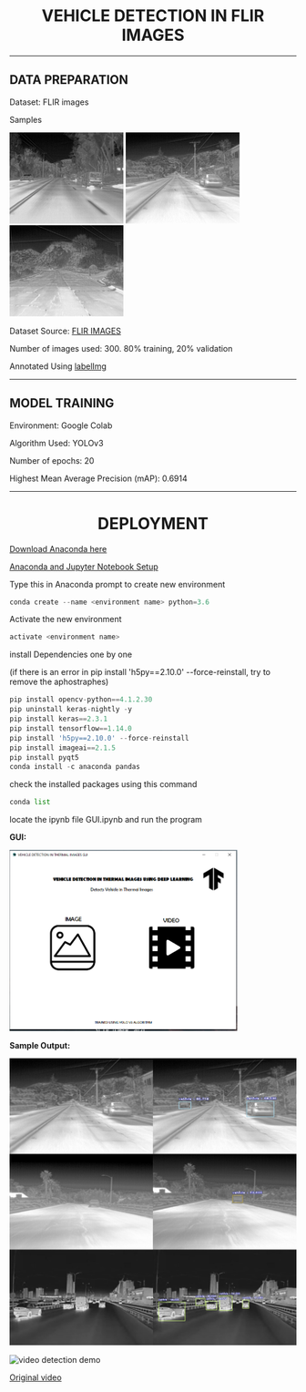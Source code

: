 <h1 align="center"><b>VEHICLE DETECTION IN FLIR IMAGES</b></h1>

---

## DATA PREPARATION

 Dataset: FLIR images

Samples

<img src="DEPLOYMENT/test/image(373).jpg" alt="drawing" width="200"/> <img src="DEPLOYMENT/test/image(379).jpg" alt="drawing" width="200"/> <img src="DEPLOYMENT/test/image-_383_.jpg" alt="drawing" width="200"/>




Dataset Source: [FLIR IMAGES](https://www.kaggle.com/deepnewbie/flir-thermal-images-dataset)

Number of images used: 300. 80% training, 20% validation

Annotated Using [labelImg](https://github.com/tzutalin/labelImg)

---

## MODEL TRAINING
Environment: Google Colab

Algorithm Used: YOLOv3

Number of epochs: 20

Highest Mean Average Precision (mAP): 0.6914

---

<h1 align="center"><b>DEPLOYMENT</b></h1>

[Download Anaconda here](https://www.anaconda.com/products/individual)

[Anaconda and Jupyter Notebook Setup](https://www.youtube.com/watch?v=syijLJ3oQzU)

Type this in Anaconda prompt to create new environment

```python 
conda create --name <environment name> python=3.6
```
Activate the new environment

```python 
activate <environment name>
```
install Dependencies one by one 

(if there is an error in pip install 'h5py==2.10.0' --force-reinstall, try to remove the aphostraphes)
```python 
pip install opencv-python==4.1.2.30
pip uninstall keras-nightly -y
pip install keras==2.3.1
pip install tensorflow==1.14.0
pip install 'h5py==2.10.0' --force-reinstall
pip install imageai==2.1.5
pip install pyqt5
conda install -c anaconda pandas
```
check the installed packages using this command

```python 
conda list
```
locate the ipynb file GUI.ipynb and run the program

**GUI:**

<img src="GUI screenshot.png" alt="drawing" width="400"/>

**Sample Output:**

<img src="input_vs_output.jpg" alt="drawing" width="600"/>

![video detection demo](https://user-images.githubusercontent.com/69584351/139650405-0e43b3b3-bad6-4952-82cd-28f78ec4038a.gif)

[Original video](https://www.youtube.com/watch?v=P_AtzUVaHJ8)


